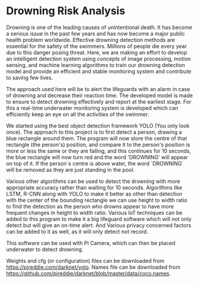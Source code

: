# Drowning Risk Analysis
Drowning is one of the leading causes of unintentional death. It has become a serious issue in the past few years and has now become a major public health problem worldwide. Effective drowning detection methods are essential for the safety of the swimmers. Millions of people die every year due to this danger posing threat. Here, we are making an effort to develop an intelligent detection system using concepts of image processing, motion sensing, and machine learning algorithms to train our drowning detection model and provide an efficient and stable monitoring system and contribute to saving few lives.

The approach used here will be to alert the lifeguards with an alarm in case of drowning and decrease their reaction time. The developed model is made to ensure to detect drowning effectively and report at the earliest stage. For this a real-time underwater monitoring system is developed which can efficiently keep an eye on all the activities of the swimmer.

We started using the best object detection framework YOLO (You only look once).
The approach to this project is to first detect a person, drawing a blue rectangle around them. The program will now store the centre of that rectangle (the person's) position, and compare it to the person's position is more or less the same or they are falling, and this continues for 10 seconds, the blue rectangle will now turn red and the word 'DROWNING' will appear on top of it.
If the person´s centre is above water, the word ´DROWNING´ will be removed as they are just standing in the pool.

Various other algorithms can be used to detect the drowning with more appropriate accuracy rather than waiting for 10 seconds. Algorithms like LSTM, R-CNN along with YOLO to make it better as other than detection with the center of the bounding rectangle we can use height to width ratio to find the detection as the person who drowns appear to have more frequent changes in height to width ratio.
Various IoT techniques can be added to this program to make it a big lifeguard software which will not only detect but will give an on-time alert.
And Various privacy concerned factors can be added to it as well, as it will only detect not record.

This software can be used with Pi Camera, which can then be placed underwater to detect drowning.

Weights and cfg (or configuration) files can be downloaded from https://pjreddie.com/darknet/yolo. 
Names file can be downloaded from https://github.com/pjreddie/darknet/blob/master/data/coco.names.
